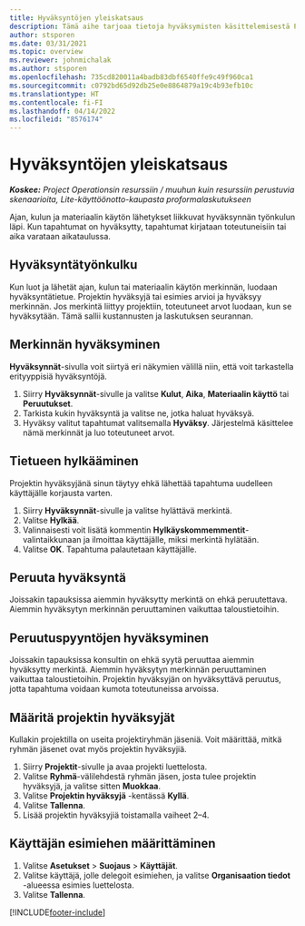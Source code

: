 ```yaml
---
title: Hyväksyntöjen yleiskatsaus
description: Tämä aihe tarjoaa tietoja hyväksymisten käsittelemisestä Project Operationsissa.
author: stsporen
ms.date: 03/31/2021
ms.topic: overview
ms.reviewer: johnmichalak
ms.author: stsporen
ms.openlocfilehash: 735cd820011a4badb83dbf6540ffe9c49f960ca1
ms.sourcegitcommit: c0792bd65d92db25e0e8864879a19c4b93efb10c
ms.translationtype: HT
ms.contentlocale: fi-FI
ms.lasthandoff: 04/14/2022
ms.locfileid: "8576174"
---
```

# <a name="approvals-overview"></a>Hyväksyntöjen yleiskatsaus

_**Koskee:** Project Operationsin resurssiin / muuhun kuin resurssiin perustuvia skenaarioita, Lite-käyttöönotto-kaupasta proformalaskutukseen_

Ajan, kulun ja materiaalin käytön lähetykset liikkuvat hyväksynnän työnkulun läpi. Kun tapahtumat on hyväksytty, tapahtumat kirjataan toteutuneisiin tai aika varataan aikataulussa.

## <a name="approvals-workflow"></a>Hyväksyntätyönkulku
Kun luot ja lähetät ajan, kulun tai materiaalin käytön merkinnän, luodaan hyväksyntätietue. Projektin hyväksyjä tai esimies arvioi ja hyväksyy merkinnän. Jos merkintä liittyy projektiin, toteutuneet arvot luodaan, kun se hyväksytään. Tämä sallii kustannusten ja laskutuksen seurannan.

## <a name="approve-an-entry"></a>Merkinnän hyväksyminen
**Hyväksynnät**-sivulla voit siirtyä eri näkymien välillä niin, että voit tarkastella erityyppisiä hyväksyntöjä.
  
1. Siirry **Hyväksynnät**-sivulle ja valitse **Kulut**, **Aika**, **Materiaalin käyttö** tai **Peruutukset**.
2. Tarkista kukin hyväksyntä ja valitse ne, jotka haluat hyväksyä.
3. Hyväksy valitut tapahtumat valitsemalla **Hyväksy**.
Järjestelmä käsittelee nämä merkinnät ja luo toteutuneet arvot.

## <a name="reject-an-entry"></a>Tietueen hylkääminen
Projektin hyväksyjänä sinun täytyy ehkä lähettää tapahtuma uudelleen käyttäjälle korjausta varten.
  
1. Siirry **Hyväksynnät**-sivulle ja valitse hylättävä merkintä. 
2. Valitse **Hylkää**.
3. Valinnaisesti voit lisätä kommentin **Hylkäyskommemmentit**-valintaikkunaan ja ilmoittaa käyttäjälle, miksi merkintä hylätään.
4. Valitse **OK**. Tapahtuma palautetaan käyttäjälle.
  
## <a name="cancel-approval"></a>Peruuta hyväksyntä
Joissakin tapauksissa aiemmin hyväksytty merkintä on ehkä peruutettava. Aiemmin hyväksytyn merkinnän peruuttaminen vaikuttaa taloustietoihin. 

## <a name="approving-recall-requests"></a>Peruutuspyyntöjen hyväksyminen
Joissakin tapauksissa konsultin on ehkä syytä peruuttaa aiemmin hyväksytty merkintä. Aiemmin hyväksytyn merkinnän peruuttaminen vaikuttaa taloustietoihin. Projektin hyväksyjän on hyväksyttävä peruutus, jotta tapahtuma voidaan kumota toteutuneissa arvoissa.

## <a name="specify-project-approvers"></a>Määritä projektin hyväksyjät
Kullakin projektilla on useita projektiryhmän jäseniä. Voit määrittää, mitkä ryhmän jäsenet ovat myös projektin hyväksyjiä.

1. Siirry **Projektit**-sivulle ja avaa projekti luettelosta.
2. Valitse **Ryhmä**-välilehdestä ryhmän jäsen, josta tulee projektin hyväksyjä, ja valitse sitten **Muokkaa**.
3. Valitse **Projektin hyväksyjä** -kentässä **Kyllä**.
4. Valitse **Tallenna**.
5. Lisää projektin hyväksyjiä toistamalla vaiheet 2–4.

## <a name="configure-the-users-manager"></a>Käyttäjän esimiehen määrittäminen

1. Valitse **Asetukset** > **Suojaus** > **Käyttäjät**.
2. Valitse käyttäjä, jolle delegoit esimiehen, ja valitse **Organisaation tiedot** -alueessa esimies luettelosta. 
3. Valitse **Tallenna**.




[!INCLUDE[footer-include](../includes/footer-banner.md)]
